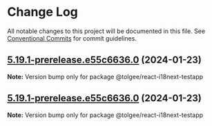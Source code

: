# Change Log

All notable changes to this project will be documented in this file.
See [Conventional Commits](https://conventionalcommits.org) for commit guidelines.

## [5.19.1-prerelease.e55c6636.0](https://github.com/tolgee/tolgee-js/compare/v5.19.0...v5.19.1-prerelease.e55c6636.0) (2024-01-23)

**Note:** Version bump only for package @tolgee/react-i18next-testapp





## [5.19.1-prerelease.e55c6636.0](https://github.com/tolgee/tolgee-js/compare/v5.19.0...v5.19.1-prerelease.e55c6636.0) (2024-01-23)

**Note:** Version bump only for package @tolgee/react-i18next-testapp
